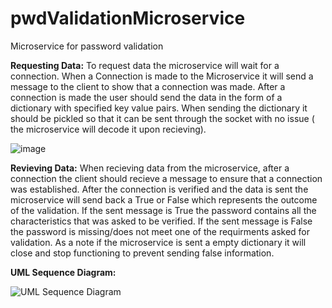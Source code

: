 # pwdValidationMicroservice
Microservice for password validation

**Requesting Data:**
To request data the microservice will wait for a connection. When a Connection is made to the Microservice it will send a message to the client to show that a connection was made.
After a connection is made the user should send the data in the form of a dictionary with specified key value pairs. When sending the dictionary it should be pickled so that it 
can be sent through the socket with no issue ( the microservice will decode it upon recieving).



![image](https://github.com/Rcanete26/pwdValidationMicroservice/assets/101620410/e0aa4727-6488-4106-9281-ce9c4d787238)


**Revieving Data:**
When recieving data from the microservice, after a connection the client should recieve a message to ensure that a connection was established. After the connection is verified and the 
data is sent the microservice will send back a True or False which represents the outcome of the validation. If the sent message is True the password contains all the characteristics 
that was asked to be verified. If the sent message is False the password is missing/does not meet one of the requirments asked for validation. As a note if the microservice is sent a
empty dictionary it will close and stop functioning to prevent sending false information.

**UML Sequence Diagram:**

![UML Sequence Diagram](https://github.com/Rcanete26/pwdValidationMicroservice/assets/101620410/79d5318e-e4cd-4d76-88c5-c52fd46c27c6)
